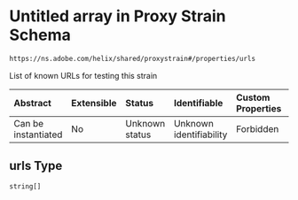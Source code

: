 # Untitled array in Proxy Strain Schema

```txt
https://ns.adobe.com/helix/shared/proxystrain#/properties/urls
```

List of known URLs for testing this strain

| Abstract            | Extensible | Status         | Identifiable            | Custom Properties | Additional Properties | Access Restrictions | Defined In                                                                 |
| :------------------ | :--------- | :------------- | :---------------------- | :---------------- | :-------------------- | :------------------ | :------------------------------------------------------------------------- |
| Can be instantiated | No         | Unknown status | Unknown identifiability | Forbidden         | Allowed               | none                | [proxystrain.schema.json*](proxystrain.schema.json "open original schema") |

## urls Type

`string[]`
